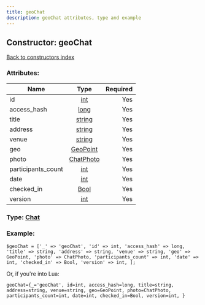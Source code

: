 ```yaml
---
title: geoChat
description: geoChat attributes, type and example
---
```

## Constructor: geoChat  
[Back to constructors index](index.md)



### Attributes:

| Name     |    Type       | Required |
|----------|:-------------:|---------:|
|id|[int](../types/int.md) | Yes|
|access\_hash|[long](../types/long.md) | Yes|
|title|[string](../types/string.md) | Yes|
|address|[string](../types/string.md) | Yes|
|venue|[string](../types/string.md) | Yes|
|geo|[GeoPoint](../types/GeoPoint.md) | Yes|
|photo|[ChatPhoto](../types/ChatPhoto.md) | Yes|
|participants\_count|[int](../types/int.md) | Yes|
|date|[int](../types/int.md) | Yes|
|checked\_in|[Bool](../types/Bool.md) | Yes|
|version|[int](../types/int.md) | Yes|



### Type: [Chat](../types/Chat.md)


### Example:

```
$geoChat = ['_' => 'geoChat', 'id' => int, 'access_hash' => long, 'title' => string, 'address' => string, 'venue' => string, 'geo' => GeoPoint, 'photo' => ChatPhoto, 'participants_count' => int, 'date' => int, 'checked_in' => Bool, 'version' => int, ];
```  

Or, if you're into Lua:  


```
geoChat={_='geoChat', id=int, access_hash=long, title=string, address=string, venue=string, geo=GeoPoint, photo=ChatPhoto, participants_count=int, date=int, checked_in=Bool, version=int, }

```


